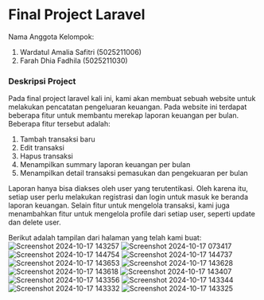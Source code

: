# Final Project Laravel
Nama Anggota Kelompok:
1. Wardatul Amalia Safitri (5025211006)
2. Farah Dhia Fadhila (5025211030)

### Deskripsi Project
Pada final project laravel kali ini, kami akan membuat sebuah website untuk melakukan pencatatan pengeluaran keuangan. Pada website ini terdapat beberapa fitur untuk membantu merekap laporan keuangan per bulan. Beberapa fitur tersebut adalah:
1. Tambah transaksi baru
2. Edit transaksi
3. Hapus transaksi
4. Menampilkan summary laporan keuangan per bulan
5. Menampilkan detail transaksi pemasukan dan pengekuaran per bulan

Laporan hanya bisa diakses oleh user yang terutentikasi. Oleh karena itu, setiap user perlu melakukan registrasi dan login untuk masuk ke beranda laporan keuangan. Selain fitur untuk mengelola transaksi, kami juga menambahkan fitur untuk mengelola profile dari setiap user, seperti update dan delete user.

Berikut adalah tampilan dari halaman yang telah kami buat:
![Screenshot 2024-10-17 143257](https://github.com/user-attachments/assets/0eef9914-69f3-469d-bdaa-d8134f6ffa07)
![Screenshot 2024-10-17 073417](https://github.com/user-attachments/assets/d59164e5-a8d5-4589-b1b5-000854420d46)
![Screenshot 2024-10-17 144754](https://github.com/user-attachments/assets/5588369d-efd8-4205-9da1-674a708b49ed)
![Screenshot 2024-10-17 144737](https://github.com/user-attachments/assets/2edec7eb-5f2c-4d2d-be9b-aecbb0dc40ea)
![Screenshot 2024-10-17 143653](https://github.com/user-attachments/assets/14ffcd89-e7e1-4e6a-9b47-6188a9d6a65c)
![Screenshot 2024-10-17 143628](https://github.com/user-attachments/assets/88aba81e-8216-4367-8f9e-f009dfcf69c2)
![Screenshot 2024-10-17 143618](https://github.com/user-attachments/assets/7d323b45-9bd4-42fc-bac2-664ae20b1d67)
![Screenshot 2024-10-17 143407](https://github.com/user-attachments/assets/f45b8f46-72ce-422b-9179-e0b258e1daba)
![Screenshot 2024-10-17 143356](https://github.com/user-attachments/assets/5e2137b0-0931-40b0-b61a-160c091b21d0)
![Screenshot 2024-10-17 143344](https://github.com/user-attachments/assets/1868e620-daa3-4e8b-b431-632759ebaa80)
![Screenshot 2024-10-17 143332](https://github.com/user-attachments/assets/c0d22edd-19ba-45d4-8e58-1470e63e3417)
![Screenshot 2024-10-17 143325](https://github.com/user-attachments/assets/b4492cc4-9fde-49e0-b10b-db7593a7e37e)

